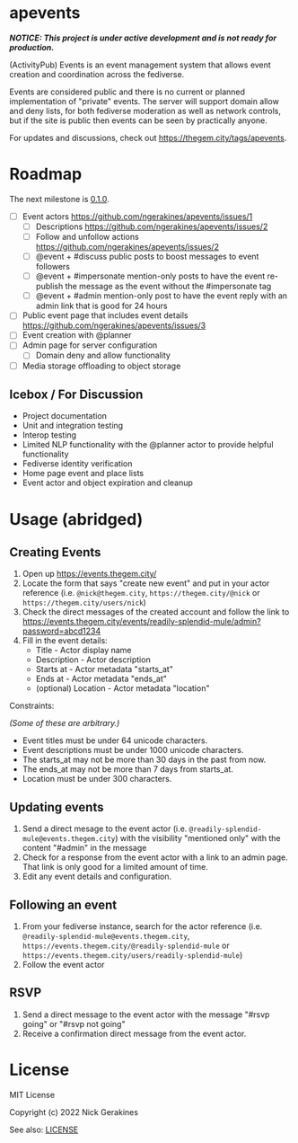 # apevents

***NOTICE: This project is under active development and is not ready for production.***

(ActivityPub) Events is an event management system that allows event creation and coordination across the fediverse.

Events are considered public and there is no current or planned implementation of "private" events. The server will support domain allow and deny lists, for both fediverse moderation as well as network controls, but if the site is public then events can be seen by practically anyone.

For updates and discussions, check out https://thegem.city/tags/apevents.

# Roadmap

The next milestone is [0.1.0](https://github.com/ngerakines/apevents/milestone/1).

* [ ] Event actors https://github.com/ngerakines/apevents/issues/1
  * [ ] Descriptions https://github.com/ngerakines/apevents/issues/2
  * [ ] Follow and unfollow actions https://github.com/ngerakines/apevents/issues/2
  * [ ] @event + #discuss public posts to boost messages to event followers
  * [ ] @event + #impersonate mention-only posts to have the event re-publish the message as the event without the #impersonate tag
  * [ ] @event + #admin mention-only post to have the event reply with an admin link that is good for 24 hours
* [ ] Public event page that includes event details https://github.com/ngerakines/apevents/issues/3
* [ ] Event creation with @planner
* [ ] Admin page for server configuration
  * [ ] Domain deny and allow functionality
* [ ] Media storage offloading to object storage

## Icebox / For Discussion

* Project documentation
* Unit and integration testing
* Interop testing
* Limited NLP functionality with the @planner actor to provide helpful functionality
* Fediverse identity verification
* Home page event and place lists
* Event actor and object expiration and cleanup

# Usage (abridged)

## Creating Events

1. Open up https://events.thegem.city/
2. Locate the form that says "create new event" and put in your actor reference (i.e. `@nick@thegem.city`, `https://thegem.city/@nick` or `https://thegem.city/users/nick`)
3. Check the direct messages of the created account and follow the link to https://events.thegem.city/events/readily-splendid-mule/admin?password=abcd1234
4. Fill in the event details:
   * Title - Actor display name
   * Description - Actor description
   * Starts at - Actor metadata "starts_at"
   * Ends at - Actor metadata "ends_at"
   * (optional) Location - Actor metadata "location"

Constraints:

*(Some of these are arbitrary.)*

* Event titles must be under 64 unicode characters.
* Event descriptions must be under 1000 unicode characters.
* The starts_at may not be more than 30 days in the past from now.
* The ends_at may not be more than 7 days from starts_at.
* Location must be under 300 characters.

## Updating events

1. Send a direct mesage to the event actor (i.e. `@readily-splendid-mule@events.thegem.city`) with the visibility "mentioned only" with the content "#admin" in the message
2. Check for a response from the event actor with a link to an admin page. That link is only good for a limited amount of time.
3. Edit any event details and configuration.

## Following an event

1. From your fediverse instance, search for the actor reference (i.e. `@readily-splendid-mule@events.thegem.city`, `https://events.thegem.city/@readily-splendid-mule` or `https://events.thegem.city/users/readily-splendid-mule`)
2. Follow the event actor

## RSVP

1. Send a direct message to the event actor with the message "#rsvp going" or "#rsvp not going"
2. Receive a confirmation direct message from the event actor.

# License

MIT License

Copyright (c) 2022 Nick Gerakines

See also: [LICENSE](./LICENSE)
